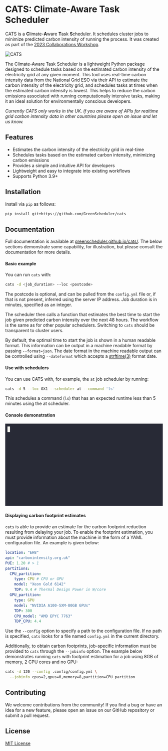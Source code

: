 # CATS: **C**limate-**A**ware **T**ask **S**cheduler

CATS is a **C**limate-**A**ware **T**ask **S**cheduler. It schedules cluster jobs to minimize predicted carbon intensity of running the process. It was created as part of the [2023 Collaborations Workshop](https://software.ac.uk/cw23).

![CATS](https://i.imgur.com/QvbPDm7.png)

The Climate-Aware Task Scheduler is a lightweight Python package designed to schedule tasks based on the estimated carbon intensity of the electricity grid at any given moment. This tool uses real-time carbon intensity data from the National Grid ESO via their API to estimate the carbon intensity of the electricity grid, and schedules tasks at times when the estimated carbon intensity is lowest. This helps to reduce the carbon emissions associated with running computationally intensive tasks, making it an ideal solution for environmentally conscious developers.

*Currently CATS only works in the UK. If you are aware of APIs for realtime grid carbon intensity data in other countries please open an issue and let us know.*

## Features

- Estimates the carbon intensity of the electricity grid in real-time
- Schedules tasks based on the estimated carbon intensity, minimizing carbon emissions
- Provides a simple and intuitive API for developers
- Lightweight and easy to integrate into existing workflows
- Supports Python 3.9+

## Installation

Install via `pip` as follows:

```bash
pip install git+https://github.com/GreenScheduler/cats
```

## Documentation

Full documentation is available at [greenscheduler.github.io/cats/](https://greenscheduler.github.io/cats/). The below sections
demonstrate some capability, for illustration, but please consult
the documentation for more details.

#### Basic example

You can run `cats` with:

```bash
cats -d <job_duration> --loc <postcode>
```

The postcode is optional, and can be pulled from the `config.yml` file or, if that is not present, inferred using the server IP address. Job duration is in minutes, specified as an integer.

The scheduler then calls a function that estimates the best time to start the job given predicted carbon intensity over the next 48 hours. The workflow is the same as for other popular schedulers. Switching to `cats` should be transparent to cluster users.

By default, the optimal time to start the job is shown in a human readable format. This information can be output in a machine readable format by passing `--format=json`. The date format in the machine readable output can be controlled using `--dateformat` which accepts a [strftime(3)](https://manpages.debian.org/stable/manpages-dev/strftime.3.en.html) format date.


#### Use with schedulers

You can use CATS with, for example, the ``at`` job scheduler by running:

```bash
cats -d 5 --loc OX1 --scheduler at --command 'ls'
```
This schedules a command (`ls`) that has an expected runtime less than 5 minutes using the at scheduler.

#### Console demonstration

![CATS animated usage example](cats.gif)

#### Displaying carbon footprint estimates

`cats` is able to provide an estimate for the carbon footprint
reduction resulting from delaying your job.  To enable the footprint
estimation, you must provide information about the machine in the form
of a YAML configuration file.  An example is given below:

```yaml
location: "EH8"
api: "carbonintensity.org.uk"
PUE: 1.20 # > 1
partitions:
  CPU_partition:
    type: CPU # CPU or GPU
    model: "Xeon Gold 6142"
    TDP: 9.4 # Thermal Design Power in W/core
  GPU_partition:
    type: GPU
    model: "NVIDIA A100-SXM-80GB GPUs"
    TDP: 300
    CPU_model: "AMD EPYC 7763"
    TDP_CPU: 4.4
```

Use the `--config` option to specify a path to the configuration
file. If no path is specified, `cats` looks for a file named
`config.yml` in the current directory.

Additionally, to obtain carbon footprints, job-specific information
must be provided to `cats` through the `--jobinfo` option.  The
example below demonstrates running `cats` with footprint estimation
for a job using 8GB of memory, 2 CPU cores and no GPU:

```bash
cats -d 120 --config .config/config.yml \
  --jobinfo cpus=2,gpus=0,memory=8,partition=CPU_partition
```

## Contributing

We welcome contributions from the community! If you find a bug or have an idea for a new feature, please open an issue on our GitHub repository or submit a pull request.

## License

[MIT License](https://github.com/GreenScheduler/cats/blob/main/LICENSE)
